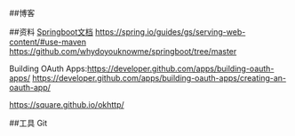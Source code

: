 ##博客

##资料
[Springboot文档](https://spring.io/guides)
https://spring.io/guides/gs/serving-web-content/#use-maven
https://github.com/whydoyouknowme/springboot/tree/master

Building OAuth Apps:https://developer.github.com/apps/building-oauth-apps/
https://developer.github.com/apps/building-oauth-apps/creating-an-oauth-app/

https://square.github.io/okhttp/

##工具
Git
